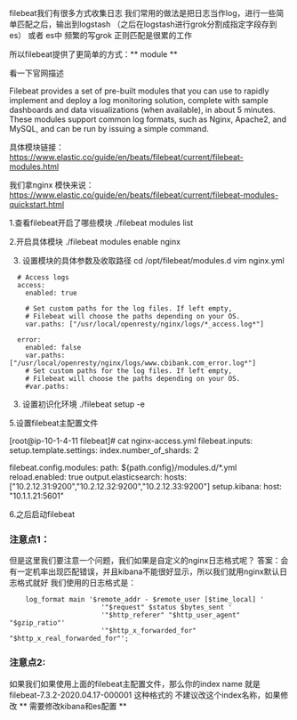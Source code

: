 filebeat我们有很多方式收集日志
我们常用的做法是把日志当作log，进行一些简单匹配之后，输出到logstash （之后在logstash进行grok分割成指定字段存到es） 或者 es中
频繁的写grok 正则匹配是很累的工作

所以filebeat提供了更简单的方式：** module **

看一下官网描述

Filebeat provides a set of pre-built modules that you can use to rapidly implement and deploy a log monitoring solution, complete with sample dashboards and data visualizations (when available), in about 5 minutes. These modules support common log formats, such as Nginx, Apache2, and MySQL, and can be run by issuing a simple command.

具体模块链接：
https://www.elastic.co/guide/en/beats/filebeat/current/filebeat-modules.html

我们拿nginx 模快来说：
https://www.elastic.co/guide/en/beats/filebeat/current/filebeat-modules-quickstart.html

1.查看filebeat开启了哪些模块
	./filebeat modules list 

2.开启具体模块
	./filebeat modules enable nginx



3. 设置模块的具体参数及收取路径
   cd /opt/filebeat/modules.d
   vim nginx.yml 

```- module: nginx
  # Access logs
  access:
    enabled: true

    # Set custom paths for the log files. If left empty,
    # Filebeat will choose the paths depending on your OS.
    var.paths: ["/usr/local/openresty/nginx/logs/*_access.log*"]

  error:
    enabled: false
    var.paths: ["/usr/local/openresty/nginx/logs/www.cbibank.com_error.log*"]
    # Set custom paths for the log files. If left empty,
    # Filebeat will choose the paths depending on your OS.
    #var.paths:

```


3. 设置初识化环境
	./filebeat setup -e

5.设置filebeat主配置文件

[root@ip-10-1-4-11 filebeat]# cat nginx-access.yml 
filebeat.inputs:
setup.template.settings:
  index.number_of_shards: 2

filebeat.config.modules:
    path: ${path.config}/modules.d/*.yml
    reload.enabled: true
output.elasticsearch:
    hosts: ["10.2.12.31:9200","10.2.12.32:9200","10.2.12.33:9200"]
setup.kibana:
  host: "10.1.1.21:5601"
      


6.之后启动filebeat


### 注意点1：

但是这里我们要注意一个问题，我们如果是自定义的nginx日志格式呢？
答案：会有一定机率出现匹配错误，并且kibana不能很好显示，所以我们就用nginx默认日志格式就好
我们使用的日志格式是：

```shell
    log_format main '$remote_addr - $remote_user [$time_local] '
                       '"$request" $status $bytes_sent '
                       '"$http_referer" "$http_user_agent" "$gzip_ratio"'
                       '"$http_x_forwarded_for" "$http_x_real_forwarded_for"';
```

### 注意点2:

如果我们如果使用上面的filebeat主配置文件，那么你的index name 就是 filebeat-7.3.2-2020.04.17-000001 这种格式的
不建议改这个index名称，如果修改
** 需要修改kibana和es配置 **

















